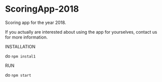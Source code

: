 # ScoringApp-2018
Scoring app for the year 2018.

If you actually are interested about using the app for yourselves, contact us for more information.


INSTALLATION

do `npm instal1`

RUN

do `npm start`
